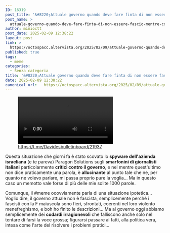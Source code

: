 ```yaml
---
ID: 16319
post_title: '&#8220;Attuale governo quando deve fare finta di non essere fascio mentre compie azioni palesemente da fascio (tipo installare software israeliani per spiare via whatsapp giornalisti al posto dei criminali)&#8221;'
post_name: >
  attuale-governo-quando-deve-fare-finta-di-non-essere-fascio-mentre-compie-azioni-palesemente-da-fascio-tipo-installare-software-israeliani-per-spiare-via-whatsapp-giornalisti-al-posto-dei-criminali
author: minioctt
post_date: 2025-02-09 12:38:22
layout: post
link: >
  https://octospacc.altervista.org/2025/02/09/attuale-governo-quando-deve-fare-finta-di-non-essere-fascio-mentre-compie-azioni-palesemente-da-fascio-tipo-installare-software-israeliani-per-spiare-via-whatsapp-giornalisti-al-posto-dei-criminali/
published: true
tags:
  - meme
categories:
  - Senza categoria
title: '&#8220;Attuale governo quando deve fare finta di non essere fascio mentre compie azioni palesemente da fascio (tipo installare software israeliani per spiare via whatsapp giornalisti al posto dei criminali)&#8221;'
date: 2025-02-09 12:38:22
canonical_url:   https://octospacc.altervista.org/2025/02/09/attuale-governo-quando-deve-fare-finta-di-non-essere-fascio-mentre-compie-azioni-palesemente-da-fascio-tipo-installare-software-israeliani-per-spiare-via-whatsapp-giornalisti-al-posto-dei-criminali/
---
```

<!-- wp:video {"id":16320,"loop":true} -->
<figure class="wp-block-video"><video controls loop src="{{site.cdnurl}}/assets/uploads/2025/02/video_2025-02-09_12-23-21.mp4"></video><figcaption class="wp-element-caption"><a href="https://t.me/Davidesbulletinboard/21937">https://t.me/Davidesbulletinboard/21937</a></figcaption></figure>
<!-- /wp:video -->

<!-- wp:paragraph -->
<p></p>
<!-- /wp:paragraph -->

<!-- wp:paragraph -->
<p>Questa situazione che giorni fa è stato scovato lo <strong>spyware dell'azienda israeliana</strong> (e te pareva) Paragon Solutions sugli <strong>smarfonini di giornalisti italiani</strong> particolarmente <strong>critici contro il governo</strong>, e nel mentre quest'ultimo non dice praticamente una parola, è <strong>allucinante</strong> al punto tale che ne, per quanto ne volevo parlare, mi passa proprio pure la voglia... Ma in questo caso un memotto vale forse di più delle mie solite 1000 parole.</p>
<!-- /wp:paragraph -->

<!-- wp:paragraph -->
<p>Comunque, il #meme ooovviamente parla di una situazione ipotetica... Voglio dire, il governo attuale non è fascista, semplicemente perché i fascisti con la F maiuscola sono fieri, sfrontati, coerenti nel loro violento menefreghismo, e boh ho finito le descrizioni... Ma al governo oggi abbiamo semplicemente dei <strong>codardi irragionevoli</strong> che falliscono anche solo nel tentare di farsi la voce grossa; figurarsi passare ai fatti, alla politica vera, intesa come l'arte del risolvere i problemi pratici...</p>
<!-- /wp:paragraph -->